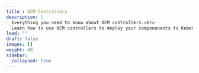 ```yaml
---
title : OCM Controllers
description: |
  Everything you need to know about OCM controllers.<br>
  Learn how to use OCM controllers to deploy your compononents to Kubernetes.
lead: ""
draft: false
images: []
weight: 40
sidebar:
  collapsed: true
---
```

